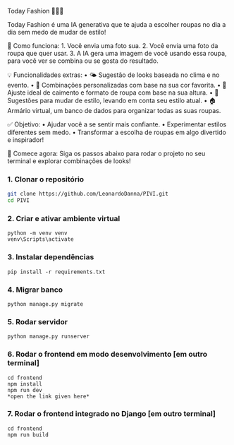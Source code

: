 Today Fashion 👗🤖✨

Today Fashion é uma IA generativa que te ajuda a escolher roupas no dia a dia sem medo de mudar de estilo!

📸 Como funciona:
	1.	Você envia uma foto sua.
	2.	Você envia uma foto da roupa que quer usar.
	3.	A IA gera uma imagem de você usando essa roupa, para você ver se combina ou se gosta do resultado.

💡 Funcionalidades extras:
	•	🌤️ Sugestão de looks baseada no clima e no evento.
	•	🎨 Combinações personalizadas com base na sua cor favorita.
	•	📏 Ajuste ideal de caimento e formato de roupa com base na sua altura.
	•	🔄 Sugestões para mudar de estilo, levando em conta seu estilo atual.
	•	🏠 Armário virtual, um banco de dados para organizar todas as suas roupas.

✅ Objetivo:
	•	Ajudar você a se sentir mais confiante.
	•	Experimentar estilos diferentes sem medo.
	•	Transformar a escolha de roupas em algo divertido e inspirador!

🚀 Comece agora:
Siga os passos abaixo para rodar o projeto no seu terminal e explorar combinações de looks!


### 1. Clonar o repositório

```bash
git clone https://github.com/LeonardoDanna/PIVI.git
cd PIVI
```

### 2. Criar e ativar ambiente virtual

```
python -m venv venv
venv\Scripts\activate
```

### 3. Instalar dependências

```
pip install -r requirements.txt
```

### 4. Migrar banco

```
python manage.py migrate
```

### 5. Rodar servidor

```
python manage.py runserver
```

### 6. Rodar o frontend em modo desenvolvimento [em outro terminal]

```
cd frontend
npm install
npm run dev
*open the link given here*
```

### 7. Rodar o frontend integrado no Django [em outro terminal]

```
cd frontend
npm run build
```
